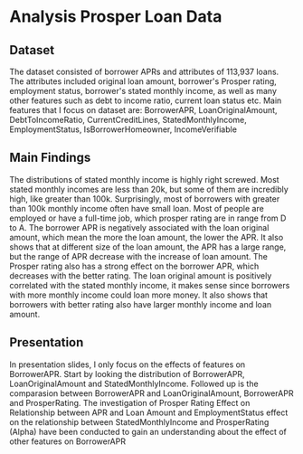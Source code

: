 # Analysis Prosper Loan Data
## Dataset
The dataset consisted of borrower APRs and attributes of 113,937 loans. The attributes included original loan amount, borrower's Prosper rating, employment status, borrower's stated monthly income, as well as many other features such as debt to income ratio, current loan status etc. Main features that I focus on dataset are:
BorrowerAPR, LoanOriginalAmount, DebtToIncomeRatio, CurrentCreditLines, StatedMonthlyIncome, EmploymentStatus, IsBorrowerHomeowner, IncomeVerifiable
## Main Findings 
The distributions of stated monthly income is highly right screwed. Most stated monthly incomes are less than 20k, but some of them are incredibly high, like greater than 100k. Surprisingly, most of borrowers with greater than 100k monthly income often have small loan. Most of people are employed or have a full-time job, which prosper rating are in range from D to A.
The borrower APR is negatively associated with the loan original amount, which mean the more the loan amount, the lower the APR. It also shows that at different size of the loan amount, the APR has a large range, but the range of APR decrease with the increase of loan amount. The Prosper rating also has a strong effect on the borrower APR, which decreases with the better rating.
The loan original amount is positively correlated with the stated monthly income, it makes sense since borrowers with more monthly income could loan more money. It also shows that borrowers with better rating also have larger monthly income and loan amount.
## Presentation
In presentation slides, I only focus on the effects of features on BorrowerAPR. Start by looking the distribution of BorrowerAPR,
LoanOriginalAmount and StatedMonthlyIncome. Followed up is the comparasion between BorrowerAPR and LoanOriginalAmount,  BorrowerAPR and ProsperRating. The investigation of Prosper Rating Effect on Relationship between APR and Loan Amount and EmploymentStatus effect on the relationship between StatedMonthlyIncome and ProsperRating (Alpha) have been conducted to gain an understanding about the effect of other features on BorrowerAPR
